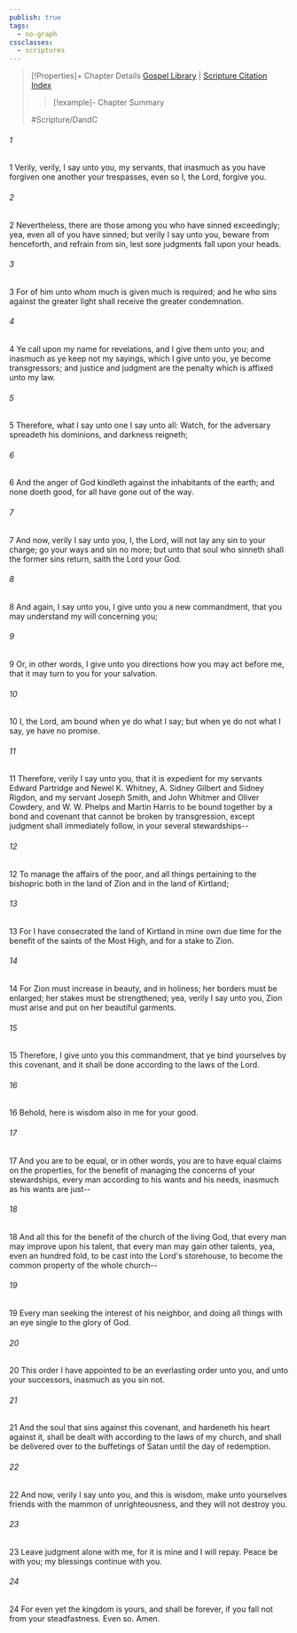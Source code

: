 ```yaml
---
publish: true
tags:
  - no-graph
cssclasses:
  - scriptures
---
```

>[!Properties]+ Chapter Details
>[Gospel Library](https://churchofjesuschrist.org/study/scriptures/dc-testament/dc/82?lang=eng)    |    [Scripture Citation Index](https://scriptures.byu.edu/#12e52::c12e52)
>>[!example]- Chapter Summary
>> 
> 
>
>#Scripture/DandC
###### 1
1 Verily, verily, I say unto you, my servants, that inasmuch as you have forgiven one another your trespasses, even so I, the Lord, forgive you.
###### 2
2 Nevertheless, there are those among you who have sinned exceedingly; yea, even all of you have sinned; but verily I say unto you, beware from henceforth, and refrain from sin, lest sore judgments fall upon your heads.
###### 3
3 For of him unto whom much is given much is required; and he who sins against the greater light shall receive the greater condemnation.
###### 4
4 Ye call upon my name for revelations, and I give them unto you; and inasmuch as ye keep not my sayings, which I give unto you, ye become transgressors; and justice and judgment are the penalty which is affixed unto my law.
###### 5
5 Therefore, what I say unto one I say unto all: Watch, for the adversary spreadeth his dominions, and darkness reigneth;
###### 6
6 And the anger of God kindleth against the inhabitants of the earth; and none doeth good, for all have gone out of the way.
###### 7
7 And now, verily I say unto you, I, the Lord, will not lay any sin to your charge; go your ways and sin no more; but unto that soul who sinneth shall the former sins return, saith the Lord your God.
###### 8
8 And again, I say unto you, I give unto you a new commandment, that you may understand my will concerning you;
###### 9
9 Or, in other words, I give unto you directions how you may act before me, that it may turn to you for your salvation.
###### 10
10 I, the Lord, am bound when ye do what I say; but when ye do not what I say, ye have no promise.
###### 11
11 Therefore, verily I say unto you, that it is expedient for my servants Edward Partridge and Newel K. Whitney, A. Sidney Gilbert and Sidney Rigdon, and my servant Joseph Smith, and John Whitmer and Oliver Cowdery, and W. W. Phelps and Martin Harris to be bound together by a bond and covenant that cannot be broken by transgression, except judgment shall immediately follow, in your several stewardships--
###### 12
12 To manage the affairs of the poor, and all things pertaining to the bishopric both in the land of Zion and in the land of Kirtland;
###### 13
13 For I have consecrated the land of Kirtland in mine own due time for the benefit of the saints of the Most High, and for a stake to Zion.
###### 14
14 For Zion must increase in beauty, and in holiness; her borders must be enlarged; her stakes must be strengthened; yea, verily I say unto you, Zion must arise and put on her beautiful garments.
###### 15
15 Therefore, I give unto you this commandment, that ye bind yourselves by this covenant, and it shall be done according to the laws of the Lord.
###### 16
16 Behold, here is wisdom also in me for your good.
###### 17
17 And you are to be equal, or in other words, you are to have equal claims on the properties, for the benefit of managing the concerns of your stewardships, every man according to his wants and his needs, inasmuch as his wants are just--
###### 18
18 And all this for the benefit of the church of the living God, that every man may improve upon his talent, that every man may gain other talents, yea, even an hundred fold, to be cast into the Lord's storehouse, to become the common property of the whole church--
###### 19
19 Every man seeking the interest of his neighbor, and doing all things with an eye single to the glory of God.
###### 20
20 This order I have appointed to be an everlasting order unto you, and unto your successors, inasmuch as you sin not.
###### 21
21 And the soul that sins against this covenant, and hardeneth his heart against it, shall be dealt with according to the laws of my church, and shall be delivered over to the buffetings of Satan until the day of redemption.
###### 22
22 And now, verily I say unto you, and this is wisdom, make unto yourselves friends with the mammon of unrighteousness, and they will not destroy you.
###### 23
23 Leave judgment alone with me, for it is mine and I will repay. Peace be with you; my blessings continue with you.
###### 24
24 For even yet the kingdom is yours, and shall be forever, if you fall not from your steadfastness. Even so. Amen.

